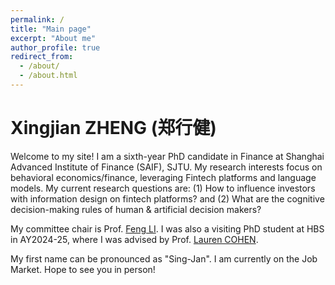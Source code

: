 ```yaml
---
permalink: /
title: "Main page"
excerpt: "About me"
author_profile: true
redirect_from: 
  - /about/
  - /about.html
---
```


Xingjian ZHENG (郑行健)
======

Welcome to my site! I am a sixth-year PhD candidate in Finance at Shanghai Advanced Institute of Finance (SAIF), SJTU. My research interests focus on behavioral economics/finance, leveraging Fintech platforms and language models. My current research questions are: (1) How to influence investors with information design on fintech platforms? and (2) What are the cognitive decision-making rules of human & artificial decision makers? 

My committee chair is Prof. [Feng LI](https://en.saif.sjtu.edu.cn/faculty-research/li-feng). I was also a visiting PhD student at HBS in AY2024-25, where I was advised by Prof. [Lauren COHEN](https://www.hbs.edu/faculty/Pages/profile.aspx?facId=340063). 

My first name can be pronounced as "Sing-Jan". I am currently on the Job Market. Hope to see you in person! 
